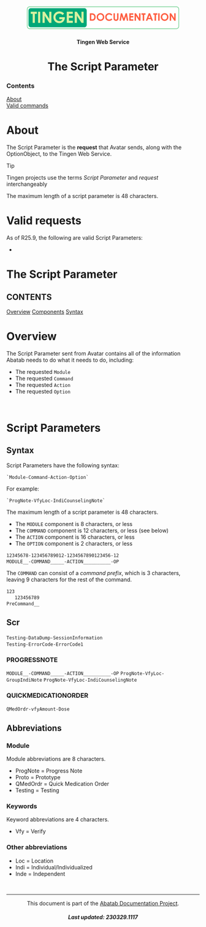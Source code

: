 <!-- u251008 -->

<div align="center">

  <picture>
    <source media="(prefers-color-scheme: dark)" srcset="https://github.com/spectrum-health-systems/tingen-projects/blob/main/logos/tngndocs-dark-400x63.png">
    <source media="(prefers-color-scheme: light)" srcset="https://github.com/spectrum-health-systems/tingen-projects/blob/main/logos/tngndocs-light-400x63.png">
    <img alt="Fallback image description" src="https://github.com/spectrum-health-systems/tingen-projects/blob/main/logos/tngndocs-light-400x63.png">
  </picture>
  <h4>Tingen Web Service</h4>
  <h1>The Script Parameter</h1>

</div>

### Contents

[About](#about)  
[Valid commands](#valid-commands)  

# About

The Script Parameter is the **request** that Avatar sends, along with the OptionObject, to the Tingen Web Service.

> [!TIP]
> Tingen projects use the terms *Script Parameter* and *request* interchangeably

The maximum length of a script parameter is 48 characters.





# Valid requests

As of R25.9, the following are valid Script Parameters:

* 




# The Script Parameter

## CONTENTS
[Overview](#overview)
[Components](components)
[Syntax](#syntax)

# Overview
The Script Parameter sent from Avatar contains all of the information Abatab needs to do what it needs to do, including:

* The requested `Module`  
* The requested `Command`
* The requested `Action`
* The requested `Option`




<br>

# Script Parameters

## Syntax





Script Parameters have the following syntax:

    `Module-Command-Action-Option`

For example:

    `ProgNote-VfyLoc-IndiCounselingNote`

The maximum length of a script parameter is 48 characters.

* The `MODULE` component is 8 characters, or less
* The `COMMAND` component is 12 characters, or less (see below)
* The `ACTION` component is 16 characters, or less
* The `OPTION` component is 2 characters, or less

```
12345678-123456789012-1234567890123456-12
MODULE__-COMMAND_____-ACTION__________-OP
```


The `COMMAND` can consist of a *command prefix*, which is 3 characters, leaving 9 characters for the rest of the command.

```
123
   123456789
PreCommand__
```

## Scr

`Testing-DataDump-SessionInformation`  
`Testing-ErrorCode-ErrorCode1`  

### PROGRESSNOTE
`MODULE__-COMMAND_____-ACTION__________-OP`
`ProgNote-VfyLoc-GroupIndiNote`
`ProgNote-VfyLoc-IndiCounselingNote`  

### QUICKMEDICATIONORDER
`QMedOrdr-vfyAmount-Dose`


## Abbreviations

### Module

Module abbreviations are 8 characters.

* ProgNote = Progress Note
* Proto    = Prototype
* QMedOrdr = Quick Medication Order
* Testing  = Testing

### Keywords

Keyword abbreviations are 4 characters.

* Vfy  = Verify  

### Other abbreviations

* Loc  = Location
* Indi = Individual/Individualized
* Inde = Independent

<br>

***

<div align="center">

  This document is part of the [Abatab Documentation Project](../Abatab%20Documentation%20Project.md).

  <h5>
    Last updated: 230329.1117
  </h5>

</div>
